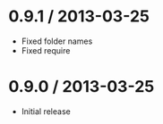 0.9.1 / 2013-03-25
==================

  * Fixed folder names
  * Fixed require


0.9.0 / 2013-03-25
==================

  * Initial release
